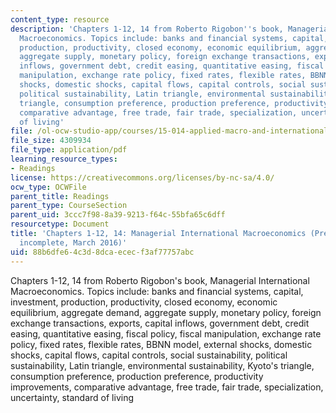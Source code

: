```yaml
---
content_type: resource
description: 'Chapters 1-12, 14 from Roberto Rigobon''s book, Managerial International
  Macroeconomics. Topics include: banks and financial systems, capital, investment,
  production, productivity, closed economy, economic equilibrium, aggregate demand,
  aggregate supply, monetary policy, foreign exchange transactions, exports, capital
  inflows, government debt, credit easing, quantitative easing, fiscal policy, fiscal
  manipulation, exchange rate policy, fixed rates, flexible rates, BBNN model, external
  shocks, domestic shocks, capital flows, capital controls, social sustainability,
  political sustainability, Latin triangle, environmental sustainability, Kyoto''s
  triangle, consumption preference, production preference, productivity improvements,
  comparative advantage, free trade, fair trade, specialization, uncertainty, standard
  of living'
file: /ol-ocw-studio-app/courses/15-014-applied-macro-and-international-economics-ii-spring-2016/88b6dfe64c3d8dcaececf3af77757abc_MIT15_014S16_Chap1-12and14.pdf
file_size: 4309934
file_type: application/pdf
learning_resource_types:
- Readings
license: https://creativecommons.org/licenses/by-nc-sa/4.0/
ocw_type: OCWFile
parent_title: Readings
parent_type: CourseSection
parent_uid: 3ccc7f98-8a39-9213-f64c-55bfa65c6dff
resourcetype: Document
title: 'Chapters 1-12, 14: Managerial International Macroeconomics (Preliminary and
  incomplete, March 2016)'
uid: 88b6dfe6-4c3d-8dca-ecec-f3af77757abc
---
```

Chapters 1-12, 14 from Roberto Rigobon's book, Managerial International Macroeconomics. Topics include: banks and financial systems, capital, investment, production, productivity, closed economy, economic equilibrium, aggregate demand, aggregate supply, monetary policy, foreign exchange transactions, exports, capital inflows, government debt, credit easing, quantitative easing, fiscal policy, fiscal manipulation, exchange rate policy, fixed rates, flexible rates, BBNN model, external shocks, domestic shocks, capital flows, capital controls, social sustainability, political sustainability, Latin triangle, environmental sustainability, Kyoto's triangle, consumption preference, production preference, productivity improvements, comparative advantage, free trade, fair trade, specialization, uncertainty, standard of living